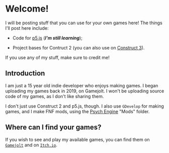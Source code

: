 # Welcome!

I will be posting stuff that you can use for your own games here! The things I'll post here include:

* Code for [p5.js](https://editor.p5js.org) (**_I'm still learning_**);

* Project bases for Contruct 2 (you can also use on [Construct 3](https://editor.construct.net)).

If you use any of my stuff, make sure to credit me!

## Introduction
I am just a 15 year old indie developer who enjoys making games. I began uploading my games back in 2019, on Gamejolt. I won't be uploading source code of my games, as I don't like sharing them.

I don't just use Construct 2 and p5.js, though. I also use ```GDevelop``` for making games, and I make FNF mods, using the [Psych Engine](https://github.com/ShadowMario/FNF-PsychEngine) "Mods" folder.

## Where can I find your games?
If you wish to see and play my available games, you can find them on [```Gamejolt```](https://gamejolt.com/@UnyieldingHeartGames_Official) and on [```Itch.io```](https://unyieldingheart-games.itch.io).

<!--
**UnyieldingHeart-Games/UnyieldingHeart-Games** is a ✨ _special_ ✨ repository because its `README.md` (this file) appears on your GitHub profile.

Here are some ideas to get you started:

- 🔭 I’m currently working on ...
- 🌱 I’m currently learning ...
- 👯 I’m looking to collaborate on ...
- 🤔 I’m looking for help with ...
- 💬 Ask me about ...
- 📫 How to reach me: ...
- 😄 Pronouns: ...
- ⚡ Fun fact: ...
-->
